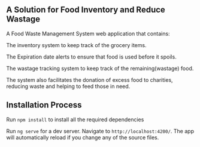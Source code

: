 
## A Solution for Food Inventory and Reduce Wastage
A Food Waste Management System web application that contains:

The inventory system to keep track of the grocery items.

The Expiration date alerts to ensure that food is used before it spoils.

The wastage tracking system to keep track of the remaining(wastage) food.

The system also facilitates the donation of excess food to charities, reducing waste and
helping to feed those in need.

## Installation Process
Run `npm install` to install all the required dependencies

Run `ng serve` for a dev server. Navigate to `http://localhost:4200/`. The app will automatically reload if you change any of the source files.
